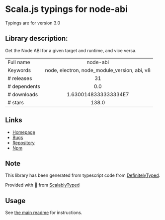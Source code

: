 
# Scala.js typings for node-abi

Typings are for version 3.0

## Library description:
Get the Node ABI for a given target and runtime, and vice versa.

|                    |                 |
| ------------------ | :-------------: |
| Full name          | node-abi |
| Keywords           | node, electron, node_module_version, abi, v8 |
| # releases         | 31 |
| # dependents       | 0.0 |
| # downloads        | 1.6300148333333334E7 |
| # stars            | 138.0 |

## Links
- [Homepage](https://github.com/lgeiger/node-abi#readme)
- [Bugs](https://github.com/lgeiger/node-abi/issues)
- [Repository](https://github.com/lgeiger/node-abi)
- [Npm](https://www.npmjs.com/package/node-abi)
    


## Note
This library has been generated from typescript code from [DefinitelyTyped](https://definitelytyped.org).

Provided with :purple_heart: from [ScalablyTyped](https://github.com/oyvindberg/ScalablyTyped)

## Usage
See [the main readme](../../readme.md) for instructions.


